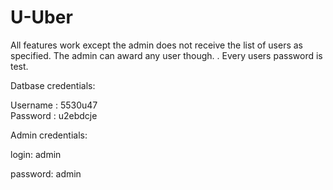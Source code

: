 # U-Uber

All features work except the admin does not receive the list of users as specified. The admin can award any user though. . Every users password is test.


Datbase credentials:


Username : 5530u47	
Password : u2ebdcje

Admin credentials:

login: admin

password: admin


